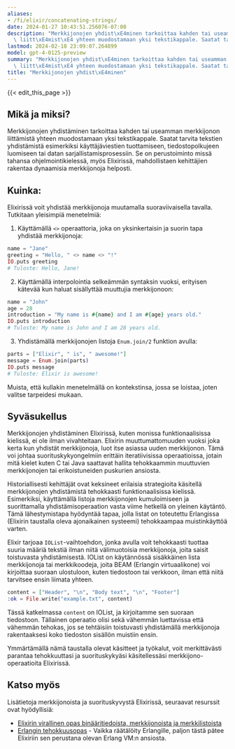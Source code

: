 ```yaml
---
aliases:
- /fi/elixir/concatenating-strings/
date: 2024-01-27 10:43:51.256076-07:00
description: "Merkkijonojen yhdist\xE4minen tarkoittaa kahden tai useamman merkkijonon\
  \ liitt\xE4mist\xE4 yhteen muodostamaan yksi tekstikappale. Saatat tarvita tekstien\u2026"
lastmod: 2024-02-18 23:09:07.264899
model: gpt-4-0125-preview
summary: "Merkkijonojen yhdist\xE4minen tarkoittaa kahden tai useamman merkkijonon\
  \ liitt\xE4mist\xE4 yhteen muodostamaan yksi tekstikappale. Saatat tarvita tekstien\u2026"
title: "Merkkijonojen yhdist\xE4minen"
---
```


{{< edit_this_page >}}

## Mikä ja miksi?
Merkkijonojen yhdistäminen tarkoittaa kahden tai useamman merkkijonon liittämistä yhteen muodostamaan yksi tekstikappale. Saatat tarvita tekstien yhdistämistä esimerkiksi käyttäjäviestien tuottamiseen, tiedostopolkujeen luomiseen tai datan sarjallistamisprosessiin. Se on perustoiminto missä tahansa ohjelmointikielessä, myös Elixirissä, mahdollistaen kehittäjien rakentaa dynaamisia merkkijonoja helposti.

## Kuinka:
Elixirissä voit yhdistää merkkijonoja muutamalla suoraviivaisella tavalla. Tutkitaan yleisimpiä menetelmiä:

1. Käyttämällä `<>` operaattoria, joka on yksinkertaisin ja suorin tapa yhdistää merkkijonoja:

```elixir
name = "Jane"
greeting = "Hello, " <> name <> "!"
IO.puts greeting
# Tuloste: Hello, Jane!
```

2. Käyttämällä interpolointia selkeämmän syntaksin vuoksi, erityisen kätevää kun haluat sisällyttää muuttujia merkkijonoon:

```elixir
name = "John"
age = 28
introduction = "My name is #{name} and I am #{age} years old."
IO.puts introduction
# Tuloste: My name is John and I am 28 years old.
```

3. Yhdistämällä merkkijonojen listoja `Enum.join/2` funktion avulla:

```elixir
parts = ["Elixir", " is", " awesome!"]
message = Enum.join(parts)
IO.puts message
# Tuloste: Elixir is awesome!
```

Muista, että kullakin menetelmällä on kontekstinsa, jossa se loistaa, joten valitse tarpeidesi mukaan.

## Syväsukellus
Merkkijonojen yhdistäminen Elixirissä, kuten monissa funktionaalisissa kielissä, ei ole ilman vivahteitaan. Elixirin muuttumattomuuden vuoksi joka kerta kun yhdistät merkkijonoja, luot itse asiassa uuden merkkijonon. Tämä voi johtaa suorituskykyongelmiin erittäin iteratiivisissa operaatioissa, jotain mitä kielet kuten C tai Java saattavat hallita tehokkaammin muuttuvien merkkijonojen tai erikoistuneiden puskurien ansiosta.

Historiallisesti kehittäjät ovat keksineet erilaisia strategioita käsitellä merkkijonojen yhdistämistä tehokkaasti funktionaalisissa kielissä. Esimerkiksi, käyttämällä listoja merkkijonojen kumuloimiseen ja suorittamalla yhdistämisoperaation vasta viime hetkellä on yleinen käytäntö. Tämä lähestymistapa hyödyntää tapaa, jolla listat on toteutettu Erlangissa (Elixirin taustalla oleva ajonaikainen systeemi) tehokkaampaa muistinkäyttöä varten.

Elixir tarjoaa `IOList`-vaihtoehdon, jonka avulla voit tehokkaasti tuottaa suuria määriä tekstiä ilman niitä välimuotoisia merkkijonoja, joita saisit toistuvasta yhdistämisestä. IOList on käytännössä sisäkkäinen lista merkkijonoja tai merkkikoodeja, joita BEAM (Erlangin virtuaalikone) voi kirjoittaa suoraan ulostuloon, kuten tiedostoon tai verkkoon, ilman että niitä tarvitsee ensin liimata yhteen.

```elixir
content = ["Header", "\n", "Body text", "\n", "Footer"]
:ok = File.write("example.txt", content)
```

Tässä katkelmassa `content` on IOList, ja kirjoitamme sen suoraan tiedostoon. Tällainen operaatio olisi sekä vähemmän luettavissa että vähemmän tehokas, jos se tehtäisiin toistuvasti yhdistämällä merkkijonoja rakentaaksesi koko tiedoston sisällön muistiin ensin.

Ymmärtämällä nämä taustalla olevat käsitteet ja työkalut, voit merkittävästi parantaa tehokkuuttasi ja suorituskykyäsi käsitellessäsi merkkijono-operaatioita Elixirissä.

## Katso myös
Lisätietoja merkkijonoista ja suorituskyvystä Elixirissä, seuraavat resurssit ovat hyödyllisiä:

- [Elixirin virallinen opas binääritiedoista, merkkijonoista ja merkkilistoista](https://elixir-lang.org/getting-started/binaries-strings-and-char-lists.html)
- [Erlangin tehokkuusopas](http://erlang.org/doc/efficiency_guide/listHandling.html) - Vaikka räätälöity Erlangille, paljon tästä pätee Elixiriin sen perustana olevan Erlang VM:n ansiosta.
